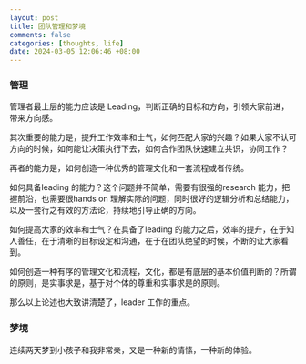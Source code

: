 ```yaml
---
layout: post
title: 团队管理和梦境
comments: false
categories: [thoughts, life]
date: 2024-03-05 12:06:46 +08:00
---
```

>
### 管理

管理者最上层的能力应该是 Leading，判断正确的目标和方向，引领大家前进，带来方向感。

其次重要的能力是，提升工作效率和士气，如何匹配大家的兴趣？如果大家不认可方向的时候，如何能让决策执行下去，如何合作团队快速建立共识，协同工作？

再者的能力是，如何创造一种优秀的管理文化和一套流程或者传统。

如何具备leading 的能力？这个问题并不简单，需要有很强的research 能力，把握前沿，也需要很hands on 理解实际的问题，同时很好的逻辑分析和总结能力，以及一套行之有效的方法论，持续地引导正确的方向。

如何提高大家的效率和士气？在具备了leading 的能力之后，效率的提升，在于知人善任，在于清晰的目标设定和沟通，在于在团队绝望的时候，不断的让大家看到。

如何创造一种有序的管理文化和流程，文化，都是有底层的基本价值判断的？所谓的原则，是实事求是，基于对个体的尊重和实事求是的原则。

那么以上论述也大致讲清楚了，leader 工作的重点。

### 梦境

连续两天梦到小孩子和我非常亲，又是一种新的情愫，一种新的体验。
